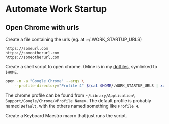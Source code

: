 # Automate Work Startup

Open Chrome with urls
---

Create a file containing the urls (eg. at ~/.WORK_STARTUP_URLS)

```
https://someurl.com
https://someotherurl.com
https://someotherurl.com
```

Create a shell script to open chrome. (Mine is in my                                                                   [dotfiles](https://github.com/dhth/dotfiles/tree/master/keyboard_maestro),
symlinked to `$HOME`.

```bash
open -n -a "Google Chrome" --args \
    --profile-directory="Profile 4" $(cat $HOME/.WORK_STARTUP_URLS | xargs)
```

The chrome profile can be found from `~/Library/Application\
Support/Google/Chrome/<Profile Name>`. The default profile is probably named
`Default`, with the others named something like `Profile 4`.

Create a Keyboard Maestro macro that just runs the script.
